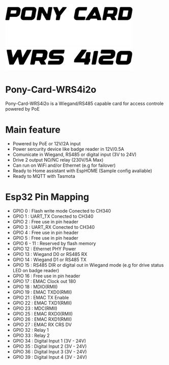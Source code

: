 <img src="./readme/ponycard.png" alt="Logo" width="400">
<img src="./readme/wrs4i2o.png" alt="Logo" width="400">

# Pony-Card-WRS4i2o

Pony-Card-WRS4i2o is a Wiegand/RS485 capable card for access controle powered by PoE

# Main feature 
  - Powered by PoE or 12V/2A input
  - Power sercurity device like badge reader in 12V/0.5A
  - Comunicate in Wiegand, RS485 or digital input (3V to 24V)
  - Drive 2 output NO/NC relay (230V/5A Max)
  - Can run on WiFi and/or Ethernet (e.g for failover)
  - Ready to Home assistant with EspHOME (Sample config avaliable)
  - Ready to MQTT with Tasmota 

# Esp32 Pin Mapping 
  - GPIO 0 : Flash write mode Conected to CH340
  - GPIO 1 : UART_TX Conected to CH340
  - GPIO 2 : Free use in pin header
  - GPIO 3 : UART_RX Conected to CH340
  - GPIO 4 : Free use in pin header
  - GPIO 5 : Free use in pin header
  - GPIO 6 - 11 : Reserved by flash memory
  - GPIO 12 : Ethernet PHY Power
  - GPIO 13 : Wiegand D0 or RS485 RX
  - GPIO 14 : Wiegand D1 or RS485 TX
  - GPIO 15 : RS485 DIR or digital out in Wiegand mode (e.g for drive status LED on badge reader)
  - GPIO 16 : Free use in pin header
  - GPIO 17 : EMAC Clock out 180
  - GPIO 18 : MDIO(RMII)
  - GPIO 19 : EMAC TXD0(RMII)
  - GPIO 21 : EMAC TX Enable
  - GPIO 22 : EMAC TXD1(RMII)
  - GPIO 23 : MDC(RMII)
  - GPIO 25 : EMAC RXD0(RMII)
  - GPIO 26 : EMAC RXD1(RMII)
  - GPIO 27 : EMAC RX CRS DV
  - GPIO 32 : Relay 1
  - GPIO 33 : Relay 2
  - GPIO 34 : Digital Input 1 (3V - 24V)
  - GPIO 35 : Digital Input 2 (3V - 24V)
  - GPIO 36 : Digital Input 3 (3V - 24V)
  - GPIO 39 : Digital Input 4 (3V - 24V)



